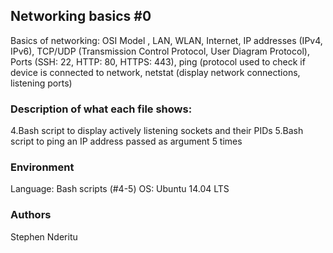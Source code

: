 ## Networking basics #0
Basics of networking: OSI Model , LAN, WLAN, Internet, IP addresses (IPv4, IPv6), TCP/UDP (Transmission Control Protocol, User Diagram Protocol), Ports (SSH: 22, HTTP: 80, HTTPS: 443), ping (protocol used to check if device is connected to network, netstat (display network connections, listening ports)

### Description of what each file shows:
4.Bash script to display actively listening sockets and their PIDs
5.Bash script to ping an IP address passed as argument 5 times

### Environment
Language: Bash scripts (#4-5)
OS: Ubuntu 14.04 LTS

### Authors
Stephen Nderitu
